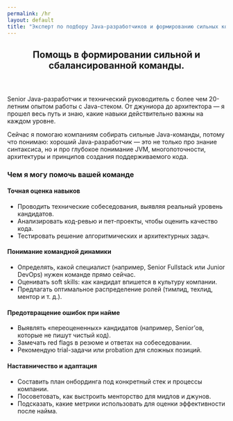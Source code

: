 ```yaml
---
permalink: /hr
layout: default
title: "Эксперт по подбору Java-разработчиков и формированию сильных команд"
---
```


<section id="languages">
    <div class="inner">
        <article>
            <header class="major">
                <h2>Помощь в формировании сильной и сбалансированной команды.</h2>
            </header>
            <p>Senior Java-разработчик и технический руководитель с более чем 20-летним опытом работы с Java-стеком. От джуниора до архитектора — я прошел весь путь и знаю, какие навыки действительно важны на каждом уровне.</p>
            <p>Сейчас я помогаю компаниям собирать сильные Java-команды, потому что понимаю: хороший Java-разработчик — это не только про знание синтаксиса, но и про глубокое понимание JVM, многопоточности, архитектуры и принципов создания поддерживаемого кода.</p>
            <h3>Чем я могу помочь вашей команде</h3>
            <h4>Точная оценка навыков</h4>
            <ul>
                <li>Проводить технические собеседования, выявляя реальный уровень кандидатов.</li>
                <li>Анализировать код-ревью и пет-проекты, чтобы оценить качество кода.</li>
                <li>Тестировать решение алгоритмических и архитектурных задач.</li>
            </ul>
            <h4>Понимание командной динамики</h4>
            <ul>
                <li>Определять, какой специалист (например, Senior Fullstack или Junior DevOps) нужен команде прямо сейчас.</li>
                <li>Оценивать soft skills: как кандидат впишется в культуру компании.</li>
                <li>Предлагать оптимальное распределение ролей (тимлид, техлид, ментор и т. д.).</li>
            </ul>
            <h4>Предотвращение ошибок при найме</h4>
            <ul>
                <li>Выявлять «переоцененных» кандидатов (например, Senior’ов, которые не пишут чистый код).</li>
                <li>Замечать red flags в резюме и ответах на собеседовании.</li>
                <li>Рекомендую trial-задачи или probation для сложных позиций.</li>
            </ul>
            <h4>Наставничество и адаптация</h4>
            <ul>
                <li>Составить план онбординга под конкретный стек и процессы компании.</li>
                <li>Посоветовать, как выстроить менторство для мидлов и джунов.</li>
                <li>Подсказать, какие метрики использовать для оценки эффективности после найма.</li>
            </ul>
        </article>
    </div>
</section>